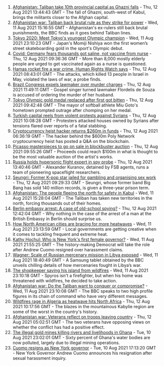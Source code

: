 1. [Afghanistan: Taliban take 10th provincial capital as Ghazni falls](https://www.bbc.co.uk/news/world-asia-58184202) - Thu, 12 Aug 2021 13:44:43 GMT - The fall of Ghazni, south-west of Kabul, brings the militants closer to the Afghan capital.
2. [Afghanistan war: Taliban back brutal rule as they strike for power](https://www.bbc.co.uk/news/world-asia-58156772) - Wed, 11 Aug 2021 15:16:55 GMT - Afghanistan's ex-rulers still back brutal punishments, the BBC finds as it goes behind Taliban lines.
3. [Tokyo 2020: Meet Tokyo's youngest Olympic champion](https://www.bbc.co.uk/news/world-asia-58168591) - Wed, 11 Aug 2021 23:10:23 GMT - Japan's Momiji Nishiya won the first women’s street skateboarding gold in the sport's Olympic debut.
4. [Covid: Germany fears thousands got saline, not vaccine from nurse](https://www.bbc.co.uk/news/world-europe-58186032) - Thu, 12 Aug 2021 09:36:36 GMT - More than 8,000 mostly elderly people are urged to get vaccinated again as a nurse is questioned.
5. [Hamas rocket fire a war crime, Human Rights Watch says](https://www.bbc.co.uk/news/world-middle-east-58183968) - Thu, 12 Aug 2021 08:43:01 GMT - The attacks, which killed 13 people in Israel in May, violated the laws of war, a probe finds.
6. [Brazil Congress expels lawmaker over murder charges](https://www.bbc.co.uk/news/world-latin-america-58171370) - Thu, 12 Aug 2021 11:49:11 GMT - Gospel singer turned lawmaker Flordelis de Souza is accused of ordering the murder of her husband.
7. [Tokyo Olympic gold medal replaced after first got bitten](https://www.bbc.co.uk/news/world-asia-58186002) - Thu, 12 Aug 2021 09:42:48 GMT - The mayor of softball athlete Miu Goto's hometown prompted outrage after chomping on her medal.
8. [Turkish capital reels from violent protests against Syrians](https://www.bbc.co.uk/news/world-europe-58185612) - Thu, 12 Aug 2021 10:08:28 GMT - Protesters attacked houses owned by Syrians after tensions flared over reports of a fatal stabbing.
9. [Cryptocurrency heist hacker returns $260m in funds](https://www.bbc.co.uk/news/business-58180692) - Thu, 12 Aug 2021 06:36:19 GMT - The hacker behind the $600m Poly Network cryptocurrency heist has posted a Q&A on the blockchain.
10. [Picasso masterpieces to go on sale in blockbuster auction](https://www.bbc.co.uk/news/world-us-canada-58185744) - Thu, 12 Aug 2021 09:55:26 GMT - Proceeds could reach $100m in what is thought to be the most valuable auction of the artist's works.
11. [Russia holds hypersonic flight expert in spy probe](https://www.bbc.co.uk/news/world-europe-58186033) - Thu, 12 Aug 2021 13:40:46 GMT - Alexander Kuranov, detained by FSB agents, runs a team of pioneering spaceflight researchers.
12. [Seungri: Former K-pop star jailed for gambling and organising sex work](https://www.bbc.co.uk/news/world-asia-58185784) - Thu, 12 Aug 2021 09:29:33 GMT - Seungri, whose former band Big Bang has sold 140 million records, is given a three-year prison term.
13. [Afghanistan: The people fleeing the north for safety in Kabul](https://www.bbc.co.uk/news/world-asia-58170433) - Wed, 11 Aug 2021 15:28:04 GMT - The Taliban has taken new territories in the north, forcing thousands out of their homes.
14. [Berlin embassy arrest: A case of old-school spying?](https://www.bbc.co.uk/news/uk-58185957) - Thu, 12 Aug 2021 12:42:04 GMT - Why nothing in the case of the arrest of a man at the British Embassy in Berlin should surprise us.
15. [How North American cities are bracing for more heatwaves](https://www.bbc.co.uk/news/world-us-canada-58015089) - Wed, 11 Aug 2021 23:13:59 GMT - Local governments are getting creative when it comes to tackling frequent and extreme heat.
16. [Kathy Hochul: Who is New York's first female governor?](https://www.bbc.co.uk/news/world-us-canada-58167825) - Wed, 11 Aug 2021 21:55:25 GMT - The history-making Democrat will take the role after Andrew Cuomo resigned over harassment claims.
17. [Wagner: Scale of Russian mercenary mission in Libya exposed](https://www.bbc.co.uk/news/world-africa-58009514) - Wed, 11 Aug 2021 18:40:49 GMT - A Samsung tablet obtained by the BBC unveils chilling details of how mercenaries fought in Libya’s war.
18. [The shopkeeper saving his island from wildfires](https://www.bbc.co.uk/news/world-europe-58177493) - Wed, 11 Aug 2021 23:10:18 GMT - Spyros isn't a firefighter, but when his home was threatened with wildfires, he decided to take action.
19. [Afghanistan war: Do the Taliban want to conquer or compromise?](https://www.bbc.co.uk/news/world-asia-58181670) - Wed, 11 Aug 2021 23:10:08 GMT - The BBC speaks to two high profile figures in its chain of command who have very different messages.
20. [Wildfires rage in Algeria as heatwave hits North Africa](https://www.bbc.co.uk/news/world-africa-58184912) - Thu, 12 Aug 2021 10:17:56 GMT - The blazes in the mountainous Kabylie region are some of the worst in the country's history.
21. [Afghanistan war: Veterans reflect on troops leaving country](https://www.bbc.co.uk/news/uk-wales-58181826) - Thu, 12 Aug 2021 05:02:51 GMT - The two veterans have opposing views on whether the conflict has had a positive effect.
22. [The illegal gold mines killing rivers and livelihoods in Ghana](https://www.bbc.co.uk/news/world-africa-58119653) - Tue, 10 Aug 2021 23:02:01 GMT - Sixty percent of Ghana's water bodies are now polluted, largely due to illegal mining operations.
23. [Cuomo resigns as New York governor](https://www.bbc.co.uk/news/world-us-canada-58165667) - Tue, 10 Aug 2021 17:13:20 GMT - New York Governor Andrew Cuomo announces his resignation after sexual harassment inquiry.
